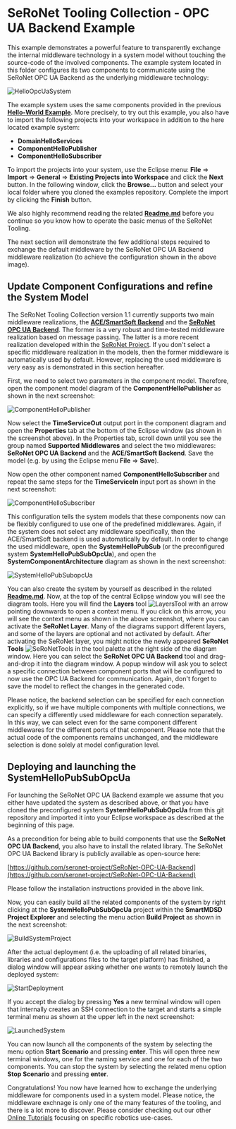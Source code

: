 # SeRoNet Tooling Collection - OPC UA Backend Example

This example demonstrates a powerful feature to transparently exchange the internal middleware technology in a system model without touching the source-code of the involved components. The example system located in this folder configures its two components to communicate using the SeRoNet OPC UA Backend as the underlying middleware technology:

![HelloOpcUaSystem](Screenshots/further-images/opc-ua-backend-configuration.png)

The example system uses the same components provided in the previous **[Hello-World Example](../SeRoNet-Tooling-Hello-World/)**. More precisely, to try out this example, you also have to import the following projects into your workspace in addition to the here located example system:

* **DomainHelloServices**
* **ComponentHelloPublisher**
* **ComponentHelloSubscriber**

To import the projects into your system, use the Eclipse menu: **File** => **Import** => **General** => **Existing Projects into Workspace** and click the **Next** button. In the following window, click the **Browse...** button and select your local folder where you cloned the examples repository. Complete the import by clicking the **Finish** button.

We also highly recommend reading the related **[Readme.md](../SeRoNet-Tooling-Hello-World/Readme.md)** before you continue so you know how to operate the basic menus of the SeRoNet Tooling.

The next section will demonstrate the few additional steps required to exchange the default middleware by the SeRoNet OPC UA Backend middleware realization (to achieve the configuration shown in the above image).


## Update Component Configurations and refine the System Model

The SeRoNet Tooling Collection version 1.1 currently supports two main middleware realizations, the **[ACE/SmartSoft Backend](https://github.com/Servicerobotics-Ulm/AceSmartSoftFramework)** and the **[SeRoNet OPC UA Backend](https://github.com/seronet-project/SeRoNet-OPC-UA-Backend)**. The former is a very robust and time-tested middleware realization based on message passing. The latter is a more recent realization developed within the [SeRoNet Project](https://www.seronet-projekt.de/). If you don't select a specific middleware realization in the models, then the former middleware is automatically used by default. However, replacing the used middleware is very easy as is demonstrated in this section hereafter.

First, we need to select two parameters in the component model. Therefore, open the component model diagram of the **ComponentHelloPublisher** as shown in the next screenshot:

![ComponentHelloPublisher](Screenshots/01-ComponentHelloPublisher.png)

Now select the **TimeServiceOut** output port in the component diagram and open the **Properties** tab at the bottom of the Eclipse window (as shown in the screenshot above). In the Properties tab, scroll down until you see the group named **Supported Middlewares** and select the two middlewares: **SeRoNet OPC UA Backend** and the **ACE/SmartSoft Backend**. Save the model (e.g. by using the Eclipse menu **File** => **Save**).

Now open the other component named **ComponentHelloSubscriber** and repeat the same steps for the **TimeServiceIn** input port as shown in the next screenshot: 

![ComponentHelloSubscriber](Screenshots/02-ComponentHelloSubscriber.png)

This configuration tells the system models that these components now can be flexibly configured to use one of the predefined middlewares. Again, if the system does not select any middleware specifically, then the ACE/SmartSoft backend is used automatically by default. In order to change the used middleware, open the **SystemHelloPubSub** (or the preconfigured system **SystemHelloPubSubOpcUa**), and open the **SystemComponentArchitecture** diagram as shown in the next screenshot:

![SystemHelloPubSubopcUa](Screenshots/03-SystemHelloPubSubopcUa.png)

You can also create the system by yourself as described in the related **[Readme.md](../SeRoNet-Tooling-Hello-World/Readme.md)**. Now, at the top of the central Eclipse window you will see the diagram tools. Here you will find the **Layers** tool ![LayersTool](Screenshots/further-images/LayersTool.png) with an arrow pointing downwards to open a context menu. If you click on this arrow, you will see the context menu as shown in the above screenshot, where you can activate the **SeRoNet Layer**. Many of the diagrams support different layers, and some of the layers are optional and not activated by default. After activating the SeRoNet layer, you might notice the newly appeared **SeRoNet Tools** ![SeRoNetTools](Screenshots/further-images/SeRoNet-Tools.png) in the tool palette at the right side of the diagram window. Here you can select the **SeRoNet OPC UA Backend** tool and drag-and-drop it into the diagram window. A popup window will ask you to select a specific connection between component ports that will be configured to now use the OPC UA Backend for communication. Again, don't forget to save the model to reflect the changes in the generated code.

Please notice, the backend selection can be specified for each connection explicitly, so if we have multiple components with multiple connections, we can specify a differently used middleware for each connection separately. In this way, we can select even for the same component different middlewares for the different ports of that component. Please note that the actual code of the components remains unchanged, and the middleware selection is done solely at model configuration level.

## Deploying and launching the SystemHelloPubSubOpcUa

For launching the SeRoNet OPC UA Backend example we assume that you either have updated the system as described above, or that you have cloned the preconfigured system **SystemHelloPubSubOpcUa** from this git repository and imported it into your Eclipse workspace as described at the beginning of this page.

As a precondition for being able to build components that use the **SeRoNet OPC UA Backend**, you also have to install the related library. The SeRoNet OPC UA Backend library is publicly available as open-source here:

[https://github.com/seronet-project/SeRoNet-OPC-UA-Backend](https://github.com/seronet-project/SeRoNet-OPC-UA-Backend)

Please follow the installation instructions provided in the above link.

Now, you can easily build all the related components of the system by right clicking at the **SystemHelloPubSubOpcUa** project within the **SmartMDSD Project Explorer** and selecting the menu action **Build Project** as shown in the next screenshot:

![BuildSystemProject](Screenshots/04-BuildSystemProjects.png)

After the actual deployment (i.e. the uploading of all related binaries, libraries and configurations files to the target platform) has finished, a dialog window will appear asking whether one wants to remotely launch the deployed system:

![StartDeployment](Screenshots/06-StartDeployment.png)

If you accept the dialog by pressing **Yes** a new terminal window will open that internally creates an SSH connection to the target and starts a simple terminal menu as shown at the upper left in the next screenshot:

![LaunchedSystem](Screenshots/07-LaunchedSystem.png)

You can now launch all the components of the system by selecting the menu option **Start Scenario** and pressing **enter**. This will open three new terminal windows, one for the naming service and one for each of the two components. You can stop the system by selecting the related menu option **Stop Scenario** and pressing **enter**.

Congratulations! You now have learned how to exchange the underlying middleware for components used in a system model. Please notice, the middleware exchnage is only one of the many features of the tooling, and there is a lot more to discover. Please consider checking out our other [Online Tutorials](https://wiki.servicerobotik-ulm.de/tutorials:start) focusing on specific robotics use-cases.